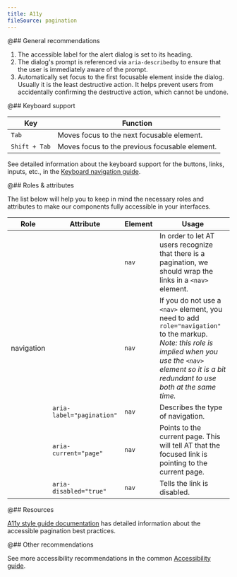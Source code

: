 ```yaml
---
title: A11y
fileSource: pagination
---
```


@## General recommendations

1. The accessible label for the alert dialog is set to its heading.
2. The dialog's prompt is referenced via `aria-describedby` to ensure that the user is immediately aware of the prompt.
3. Automatically set focus to the first focusable element inside the dialog. Usually it is the least destructive action. It helps prevent users from accidentally confirming the destructive action, which cannot be undone.

@## Keyboard support

| Key           | Function                                       |
| ------------- | ---------------------------------------------- |
| `Tab`         | Moves focus to the next focusable element.     |
| `Shift + Tab` | Moves focus to the previous focusable element. |

See detailed information about the keyboard support for the buttons, links, inputs, etc., in the [Keyboard navigation guide](/core-principles/a11y/a11y-keyboard/).

@## Roles & attributes

The list below will help you to keep in mind the necessary roles and attributes to make our components fully accessible in your interfaces.

| Role       | Attribute                 | Element | Usage                                                                                                                                                                                                        |
| ---------- | ------------------------- | ------- | ------------------------------------------------------------------------------------------------------------------------------------------------------------------------------------------------------------ |
|            |                           | `nav`   | In order to let AT users recognize that there is a pagination, we should wrap the links in a `<nav>` element.                                                                                                |
| navigation |                           | `nav`   | If you do not use a `<nav>` element, you need to add `role="navigation"` to the markup. _Note: this role is implied when you use the `<nav>` element so it is a bit redundant to use both at the same time._ |
|            | `aria-label="pagination"` | `nav`   | Describes the type of navigation.                                                                                                                                                                            |
|            | `aria-current="page"`     | `nav`   | Points to the current page. This will tell AT that the focused link is pointing to the current page.                                                                                                         |
|            | `aria-disabled="true"`    | `nav`   | Tells the link is disabled.                                                                                                                                                                                  |

@## Resources

[A11y style guide documentation](https://a11y-style-guide.com/style-guide/section-navigation.html) has detailed information about the accessible pagination best practices.

@## Other recommendations

See more accessibility recommendations in the common [Accessibility guide](/core-principles/a11y/).
